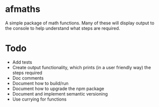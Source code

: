 # afmaths

A simple package of math functions. Many of these will display output to the console to help understand what steps are required.

# Todo

- Add tests
- Create output functionality, which prints (in a user friendly way) the steps required
- Doc comments
- Document how to build/run
- Document how to upgrade the npm package
- Document and implement semantic versioning
- Use currying for functions
